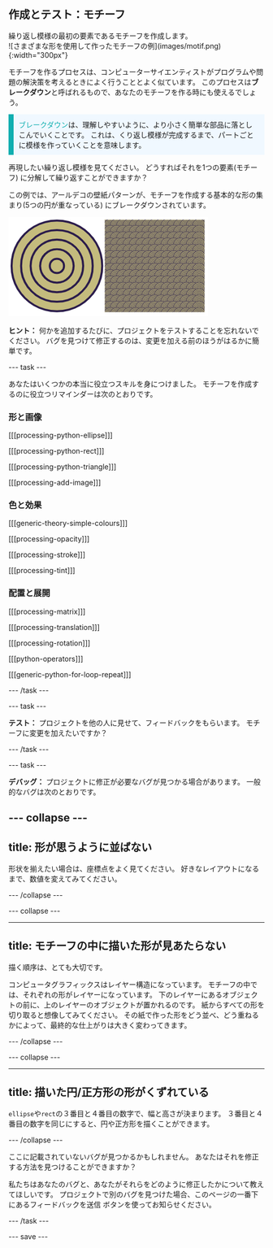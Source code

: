 ## 作成とテスト：モチーフ

<div style="display: flex; flex-wrap: wrap">
<div style="flex-basis: 200px; flex-grow: 1; margin-right: 15px;">
繰り返し模様の最初の要素であるモチーフを作成します。
</div>
<div>
![さまざまな形を使用して作ったモチーフの例](images/motif.png){:width="300px"}
</div>
</div>

モチーフを作るプロセスは、コンピューターサイエンティストがプログラムや問題の解決策を考えるときによく行うこととよく似ています。 このプロセスは**ブレークダウン**と呼ばれるもので、あなたのモチーフを作る時にも使えるでしょう。

<p style="border-left: solid; border-width:10px; border-color: #0faeb0; background-color: aliceblue; padding: 10px;"><span style="color: #0faeb0">ブレークダウン</span>は、理解しやすいように、より小さく簡単な部品に落としこんでいくことです。 これは、くり返し模様が完成するまで、パートごとに模様を作っていくことを意味します。</p>

再現したい繰り返し模様を見てください。 どうすればそれを1つの要素(モチーフ) に分解して繰り返すことができますか？

この例では、アールデコの壁紙パターンが、モチーフを作成する基本的な形の集まり(5つの円が重なっている) にブレークダウンされています。

![たくさんのモチーフのコピーを使って描かれているアールデコの完成版パターンのイメージの横に表示されている５つの円のモチーフ](images/motif-pattern.png)

**ヒント：** 何かを追加するたびに、プロジェクトをテストすることを忘れないでください。 バグを見つけて修正するのは、変更を加える前のほうがはるかに簡単です。

--- task ---

あなたはいくつかの本当に役立つスキルを身につけました。 モチーフを作成するのに役立つリマインダーは次のとおりです。

### 形と画像

[[[processing-python-ellipse]]]

[[[processing-python-rect]]]

[[[processing-python-triangle]]]

[[[processing-add-image]]]

### 色と効果

[[[generic-theory-simple-colours]]]

[[[processing-opacity]]]

[[[processing-stroke]]]

[[[processing-tint]]]

### 配置と展開

[[[processing-matrix]]]

[[[processing-translation]]]

[[[processing-rotation]]]

[[[python-operators]]]

[[[generic-python-for-loop-repeat]]]

--- /task ---

--- task ---

**テスト：** プロジェクトを他の人に見せて、フィードバックをもらいます。 モチーフに変更を加えたいですか？

--- /task ---

--- task ---

**デバッグ：** プロジェクトに修正が必要なバグが見つかる場合があります。 一般的なバグは次のとおりです。

--- collapse ---
---
title: 形が思うように並ばない
---

形状を揃えたい場合は、座標点をよく見てください。 好きなレイアウトになるまで、数値を変えてみてください。

--- /collapse ---

--- collapse ---

---
title: モチーフの中に描いた形が見あたらない
---

描く順序は、とても大切です。

コンピュータグラフィックスはレイヤー構造になっています。 モチーフの中では、それぞれの形がレイヤーになっています。 下のレイヤーにあるオブジェクトの前に、上のレイヤーのオブジェクトが置かれるのです。 紙からすべての形を切り取ると想像してみてください。 その紙で作った形をどう並べ、どう重ねるかによって、最終的な仕上がりは大きく変わってきます。

--- /collapse ---

--- collapse ---

---
title: 描いた円/正方形の形がくずれている
---

`ellipse`や`rect`の３番目と４番目の数字で、幅と高さが決まります。 ３番目と４番目の数字を同じにすると、円や正方形を描くことができます。

--- /collapse ---

ここに記載されていないバグが見つかるかもしれません。 あなたはそれを修正する方法を見つけることができますか？

私たちはあなたのバグと、あなたがそれらをどのように修正したかについて教えてほしいです。 プロジェクトで別のバグを見つけた場合、このページの一番下にあるフィードバックを送信 ボタンを使ってお知らせください。

--- /task ---

--- save ---
